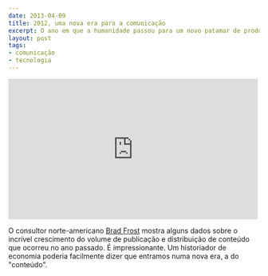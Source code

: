 ```yaml
---
date: 2013-04-09
title: 2012, uma nova era para a comunicação
excerpt: O ano em que a humanidade passou para um novo patamar de produção e consumo de informação
layout: post
tags: 
- comunicação
- tecnologia
---
```


<iframe src="http://player.vimeo.com/video/63437853" width="500" height="281" frameborder="0" webkitAllowFullScreen mozallowfullscreen allowFullScreen></iframe>

O consultor norte-americano [Brad Frost](http://bradfrostweb.com/) mostra alguns dados sobre o incrível crescimento do volume de publicação e distribuição de conteúdo que ocorreu no ano passado. É impressionante. Um historiador de economia poderia facilmente dizer que entramos numa nova era, a do "conteúdo".